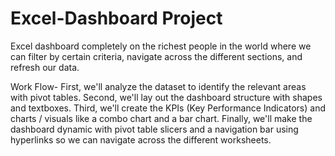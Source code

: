 # Excel-Dashboard Project
  Excel dashboard completely on the richest people in the world
  where we can filter by certain criteria, navigate across the different sections, and refresh our data.

  Work Flow-
   First, 
   we'll analyze the dataset to identify the relevant areas with pivot tables. 
   Second,
   we'll lay out the dashboard structure with shapes and textboxes. 
   Third,
   we'll create the KPIs (Key Performance Indicators) and charts / visuals like a combo chart and a bar chart. 
   Finally,
   we'll make the dashboard dynamic with pivot table slicers and a navigation bar using hyperlinks so we can navigate across the different worksheets.
